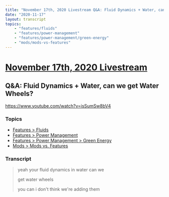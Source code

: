 ```yaml
---
title: "November 17th, 2020 Livestream Q&A: Fluid Dynamics + Water, can we get Water Wheels?"
date: "2020-11-17"
layout: transcript
topics:
    - "features/fluids"
    - "features/power-management"
    - "features/power-management/green-energy"
    - "mods/mods-vs-features"
---
```

# [November 17th, 2020 Livestream](../2020-11-17.md)
## Q&A: Fluid Dynamics + Water, can we get Water Wheels?
https://www.youtube.com/watch?v=isSumSw8bV4

### Topics
* [Features > Fluids](../topics/features/fluids.md)
* [Features > Power Management](../topics/features/power-management.md)
* [Features > Power Management > Green Energy](../topics/features/power-management/green-energy.md)
* [Mods > Mods vs. Features](../topics/mods/mods-vs-features.md)

### Transcript

> yeah your fluid dynamics in water can we
>
> get water wheels
>
> you can i don't think we're adding them
>
